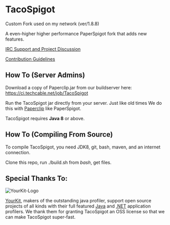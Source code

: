 TacoSpigot 
===============================
Custom Fork used on my network (ver/1.8.8)

A even-higher higher performance PaperSpigot fork that adds new features.

[IRC Support and Project Discussion](http://irc.spi.gt/iris/?channels=techcable)

[Contribution Guidelines](Contributing.md)

How To (Server Admins)
------
Download a copy of Paperclip.jar from our buildserver here:
https://ci.techcable.net/job/TacoSpigot

Run the TacoSpigot jar directly from your server. Just like old times
We do this with [Paperclip](https://github.com/PaperSpigot/Paperclip) like PaperSpigot.

TacoSpigot requires **Java 8** or above.

How To (Compiling From Source)
------
To compile TacoSpigot, you need JDK8, git, bash, maven, and an internet connection.

Clone this repo, run ./build.sh from *bash*, get files.

Special Thanks To:
-------------

![YourKit-Logo](https://www.yourkit.com/images/yklogo.png)

[YourKit](http://www.yourkit.com/), makers of the outstanding java 
profiler, support open source projects of all kinds with their full 
featured [Java](https://www.yourkit.com/java/profiler/index.jsp) and 
[.NET](https://www.yourkit.com/.net/profiler/index.jsp) application 
profilers. We thank them for granting TacoSpigot an OSS license so that 
we can make TacoSpigot super-fast.
